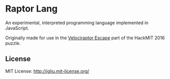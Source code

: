 Raptor Lang
===

An experimental, interpreted programming language implemented in JavaScript.

Originally made for use in the [Velociraptor Escape](https://github.com/turbomaze/velociraptor-escape) part of the HackMIT 2016 puzzle.

## License

MIT License: http://igliu.mit-license.org/
